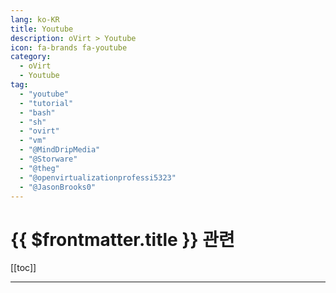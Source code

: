 ```yaml
---
lang: ko-KR
title: Youtube
description: oVirt > Youtube
icon: fa-brands fa-youtube
category:
  - oVirt
  - Youtube
tag:
  - "youtube"
  - "tutorial"
  - "bash"
  - "sh"
  - "ovirt"
  - "vm"
  - "@MindDripMedia"
  - "@Storware"
  - "@theg"
  - "@openvirtualizationprofessi5323"
  - "@JasonBrooks0"
---
```


# {{ $frontmatter.title }} 관련

[[toc]]

---

<MyYouTubeItems jsonName="yu-MindDripMedia" /><!-- Mind Drip Media -->
<MyYouTubeItems jsonName="yu-Storware" /><!-- Storware -->
<MyYouTubeItems jsonName="yu-theg-techshow2178" /><!-- The G-Tech Show -->
<MyYouTubeItems jsonName="yu-openvirtualizationprofessi5323" /><!-- Open Virtualization Professionals -->
<MyYouTubeItems jsonName="yu-JasonBrooks0" /><!-- Jason Brooks -->

<TagLinks />
